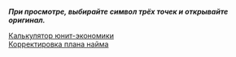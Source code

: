 ***При просмотре, выбирайте символ трёх точек и открывайте оригинал.<br>***

[Калькулятор юнит-экономики](https://disk.yandex.ru/i/YMXo711T_VuNKQ)<br>
[Корректировка плана найма ](https://disk.yandex.ru/i/batXy643NfMQAA)

